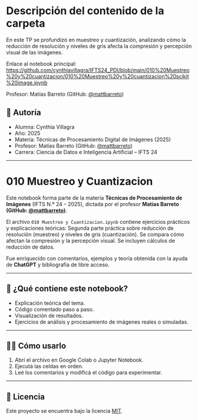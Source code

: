 # Descripción del contenido de la carpeta
En este TP se profundizó en muestreo y cuantización, analizando cómo la reducción de resolución y niveles de gris afecta la compresión y percepción visual de las imágenes.

Enlace al notebook principal: https://github.com/cynthiavillagra/IFTS24_PDI/blob/main/010%20Muestreo%20y%20cuantizacion/010%20Muestreo%20y%20cuantizacion%20scikit%20image.ipynb

Profesor: Matías Barreto (GitHub: [@mattbarreto](https://github.com/mattbarreto))

## 👤 Autoría

- Alumna: Cynthia Villagra
- Año: 2025  
- Materia: Técnicas de Procesamiento Digital de Imágenes (2025)  
- Profesor: Matías Barreto (GitHub: [@mattbarreto](https://github.com/mattbarreto))  
- Carrera: Ciencia de Datos e Inteligencia Artificial – IFTS 24

---

# 010 Muestreo y Cuantizacion

Este notebook forma parte de la materia **Técnicas de Procesamiento de Imágenes** (IFTS N.º 24 – 2025), dictada por el profesor **Matías Barreto (GitHub: [@mattbarreto](https://github.com/mattbarreto))**.  

El archivo `010 Muestreo y Cuantizacion.ipynb` contiene ejercicios prácticos y explicaciones teóricas:
Segunda parte práctica sobre reducción de resolución (muestreo) y niveles de gris (cuantización). Se compara cómo afectan la compresión y la percepción visual. Se incluyen cálculos de reducción de datos.

Fue enriquecido con comentarios, ejemplos y teoría obtenida con la ayuda de **ChatGPT** y bibliografía de libre acceso.

---

## 📘 ¿Qué contiene este notebook?

- Explicación teórica del tema.
- Código comentado paso a paso.
- Visualización de resultados.
- Ejercicios de análisis y procesamiento de imágenes reales o simuladas.

---

## 🧑‍💻 Cómo usarlo

1. Abrí el archivo en Google Colab o Jupyter Notebook.
2. Ejecutá las celdas en orden.
3. Leé los comentarios y modificá el código para experimentar.

---

## 📄 Licencia

Este proyecto se encuentra bajo la licencia [MIT](https://opensource.org/licenses/MIT).
